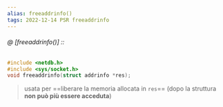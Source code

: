 ```yaml
---
alias: freeaddrinfo()
tags: 2022-12-14 PSR freeaddrinfo
---
```


###### @ [freeaddrinfo()] ::
```c
#include <netdb.h>  
#include <sys/socket.h>  
void freeaddrinfo(struct addrinfo *res);
```
> usata per ==liberare la memoria allocata in `res`== (dopo la struttura **non può più essere acceduta**)